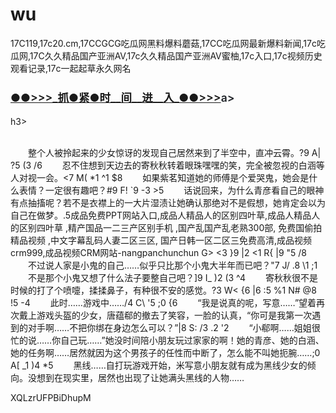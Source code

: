 # wu
17C119,17c20.cm,17CCGCG吃瓜网黑料爆料蘑菇,17CC吃瓜网最新爆料新闻,17c吃瓜网,17C久久精品国产亚洲AV,17c久久精品国产亚洲AV蜜柚,17c入口,17c视频历史观看记录,17c一起起草永久网名
</br>

<h3 class="heading-element" style="font-size:1.25em;font-weight:var(--base-text-weight-semibold, 600);color:#1F2328;font-family:-apple-system, BlinkMacSystemFont, &quot;background-color:#FFFFFF;">
	<a href="https://github.k596.com/uCXOY.html">●●&gt;&gt;&gt;_抓●紧●时__间__进__入_●●&gt;&gt;&gt;</a>a></h3>h3>
</br>

</br>


　　整个人被拎起来的少女惊讶的发现自己居然来到了半空中，直冲云霄。?9 A| ?5 (3 /6 
　　忍不住想到天边去的寄秋秋转着眼珠嘿嘿的笑，完全被忽视的白涵等人对视一会。<7 M( *1 ^1 $8 
　　如果紫茗知道她的师傅是个爱哭鬼，她会是什么表情？一定很有趣吧？#9 F! `9 -3 >5 
　　话说回来，为什么青彦看自己的眼神有点抽搐呢？若不是衣襟上的一大片湿渍让她确认那绝对不是假想，她肯定会以为自己在做梦。.5成品免费PPT网站入口,成品人精品人的区别四叶草,成品人精品人的区别四叶草 ,精产国品一二三产区别手机 ,国产乱国产乱老熟300部, 免费国偷拍精品视频 ,中文字幕乱码人妻二区三区, 国产日韩一区二区三免费高清,成品视频crm999,成品视频CRM网站-nangpanchunchun G> <3 }9 |2 <1 R{ |9 "5 /8 
　　不过说人家是小鬼的自己……似乎只比那个小鬼大半年而已吧？"7 J/ .8 \1 ;1 
　　不是那个小鬼又想了什么法子要整自己吧？]9 I_ )2 (3 ^4 
　　寄秋秋很不是时候的打了个喷嚏，揉揉鼻子，有种很不安的感觉。?3 W< {6 |6 :5 %1 N# @8 !5 -4 
　　此时……游戏中……/4 C\ '5 ;0 {6 
　　“我是说真的呢，写意……”望着再次戴上游戏头盔的少女，唐蕴郗的撤去了笑容，一脸的认真，“你可是我第一次遇到的对手啊……不把你绑在身边怎么可以？”|8 S: /3 .2 '2 
　　“小郗啊……姐姐很忙的说……你自己玩……”她没时间陪小朋友玩过家家的啊！她的青彦、她的白涵、她的任务啊……居然就因为这个男孩子的任性而中断了，怎么能不叫她扼腕……;0 A[ _1 )4 *5 
　　黑线……自打玩游戏开始，米写意小朋友就有成为黑线少女的倾向。没想到在现实里，居然也出现了让她满头黑线的人物……


XQLzrUFPBiDhupM


















